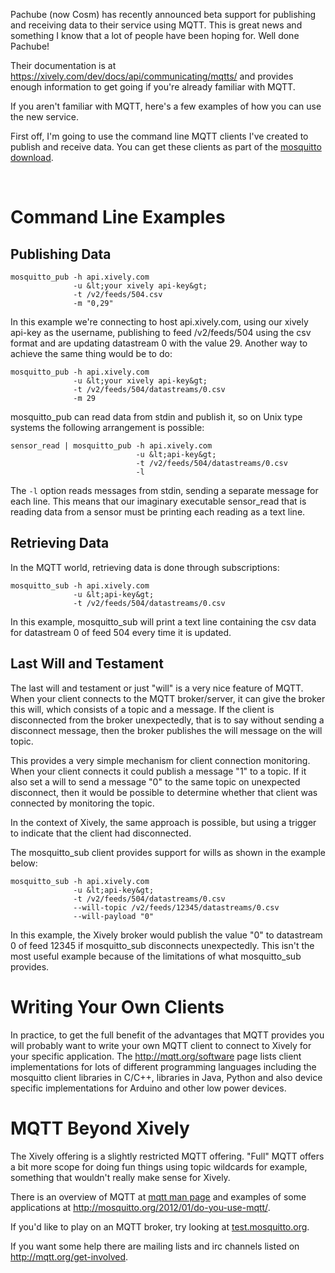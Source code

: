 <!--
.. title: Quick start guide for MQTT with Pachube/Cosm/Xively
.. slug: quick-start-guide-for-mqtt-with-pachube
.. date: 2012-03-10 10:32:22
.. tags: Applications,Documentation,Solutions
.. category:
.. link:
.. description:
.. type: text
-->

Pachube (now Cosm) has recently announced beta support for publishing and
receiving data to their service using MQTT. This is great news and something I
know that a lot of people have been hoping for. Well done Pachube!

Their documentation is at
<https://xively.com/dev/docs/api/communicating/mqtts/> and provides enough
information to get going if you're already familiar with MQTT.

If you aren't familiar with MQTT, here's a few examples of how you can use the
new service.

First off, I'm going to use the command line MQTT clients I've created to
publish and receive data. You can get these clients as part of the [mosquitto
download].

 

# Command Line Examples

## Publishing Data

```
mosquitto_pub -h api.xively.com
              -u &lt;your xively api-key&gt;
              -t /v2/feeds/504.csv
              -m "0,29"
```

In this example we're connecting to host api.xively.com, using our xively
api-key as the username, publishing to feed /v2/feeds/504 using the csv format
and are updating datastream 0 with the value 29. Another way to achieve the
same thing would be to do:

```
mosquitto_pub -h api.xively.com
              -u &lt;your xively api-key&gt;
              -t /v2/feeds/504/datastreams/0.csv
              -m 29
```

mosquitto_pub can read data from stdin and publish it, so on Unix type systems the following arrangement is possible:

```
sensor_read | mosquitto_pub -h api.xively.com
                            -u &lt;api-key&gt;
                            -t /v2/feeds/504/datastreams/0.csv
                            -l
```

The `-l` option reads messages from stdin, sending a separate message for each
line. This means that our imaginary executable sensor_read that is reading data
from a sensor must be printing each reading as a text line.

## Retrieving Data

In the MQTT world, retrieving data is done through subscriptions:

```
mosquitto_sub -h api.xively.com
              -u &lt;api-key&gt;
              -t /v2/feeds/504/datastreams/0.csv
```

In this example, mosquitto_sub will print a text line containing the csv data
for datastream 0 of feed 504 every time it is updated.

## Last Will and Testament

The last will and testament or just "will" is a very nice feature of MQTT. When
your client connects to the MQTT broker/server, it can give the broker this
will, which consists of a topic and a message. If the client is disconnected
from the broker unexpectedly, that is to say without sending a disconnect
message, then the broker publishes the will message on the will topic.

This provides a very simple mechanism for client connection monitoring. When
your client connects it could publish a message "1" to a topic. If it also set
a will to send a message "0" to the same topic on unexpected disconnect, then
it would be possible to determine whether that client was connected by
monitoring the topic.

In the context of Xively, the same approach is possible, but using a trigger to
indicate that the client had disconnected.

The mosquitto_sub client provides support for wills as shown in the example
below:

```
mosquitto_sub -h api.xively.com
              -u &lt;api-key&gt;
              -t /v2/feeds/504/datastreams/0.csv
              --will-topic /v2/feeds/12345/datastreams/0.csv
              --will-payload "0"
```

In this example, the Xively broker would publish the value "0" to datastream 0
of feed 12345 if mosquitto_sub disconnects unexpectedly. This isn't the most
useful example because of the limitations of what mosquitto_sub provides.

# Writing Your Own Clients

In practice, to get the full benefit of the advantages that MQTT provides you
will probably want to write your own MQTT client to connect to Xively for your
specific application. The <http://mqtt.org/software> page lists client
implementations for lots of different programming languages including the
mosquitto client libraries in C/C++, libraries in Java, Python and also device
specific implementations for Arduino and other low power devices.

# MQTT Beyond Xively

The Xively offering is a slightly restricted MQTT offering. "Full" MQTT offers
a bit more scope for doing fun things using topic wildcards for example,
something that wouldn't really make sense for Xively.

There is an overview of MQTT at [mqtt man page] and examples of some
applications at <http://mosquitto.org/2012/01/do-you-use-mqtt/>.

If you'd like to play on an MQTT broker, try looking at [test.mosquitto.org].

If you want some help there are mailing lists and irc channels listed on
<http://mqtt.org/get-involved>.

[mosquitto download]: /download

[mqtt man page]: /man/mqtt-7.html

[test.mosquitto.org]: http://test.mosquitto.org/
